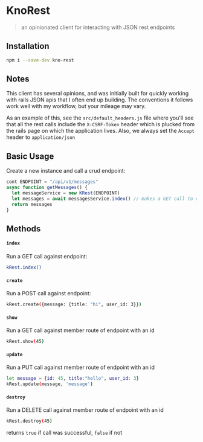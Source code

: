 # KnoRest

> an opinionated client for interacting with JSON rest endpoints

## Installation

```sh
npm i --save-dev kno-rest
```

## Notes

This client has several opinions, and was initially built for quickly working
with rails JSON apis that I often end up building. The conventions it follows
work well with my workflow, but your mileage may vary.

As an example of this, see the `src/default_headers.js` file where you'll see
that all the rest calls include the `X-CSRF-Token` header which is plucked from
the rails page on which the application lives. Also, we always set the `Accept`
header to `application/json`


## Basic Usage

Create a new instance and call a crud endpoint:

```js
cont ENDPOINT = "/api/v1/messages"
async function getMessages() {
  let messageService = new KRest(ENDPOINT)
  let messages = await messagesService.index() // makes a GET call to endpoint
  return messages
}
```

## Methods


#### `index`

Run a GET call against endpoint:

```sh
kRest.index()
```


#### `create`

Run a POST call against endpoint:

```sh
kRest.create({message: {title: "hi", user_id: 3}})
```


#### `show`

Run a GET call against member route of endpoint with an id

```sh
kRest.show(45)
```


#### `update`

Run a PUT call against member route of endpoint with an id

```sh
let message = {id: 45, title:"hello", user_id: 3}
kRest.update(message, 'message')
```


#### `destroy`

Run a DELETE call against member route of endpoint with an id

```sh
kRest.destroy(45)
```

returns `true` if call was successful, `false` if not
